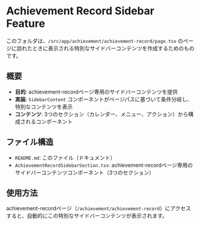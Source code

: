 # Achievement Record Sidebar Feature

このフォルダは、`/src/app/achievement/achievement-record/page.tsx` のページに訪れたときに表示される特別なサイドバーコンテンツを作成するためのものです。

## 概要

- **目的**: achievement-recordページ専用のサイドバーコンテンツを提供
- **実装**: `SidebarContent` コンポーネントがページパスに基づいて条件分岐し、特別なコンテンツを表示
- **コンテンツ**: 3つのセクション（カレンダー、メニュー、アクション）から構成されるコンポーネント

## ファイル構造

- `README.md`: このファイル（ドキュメント）
- `AchievementRecordSidebarSection.tsx`: achievement-recordページ専用のサイドバーコンテンツコンポーネント（3つのセクション）

## 使用方法

achievement-recordページ（`/achievement/achievement-record`）にアクセスすると、自動的にこの特別なサイドバーコンテンツが表示されます。
